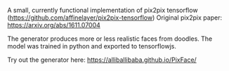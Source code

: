 A small, currently functional implementation of pix2pix tensorflow (https://github.com/affinelayer/pix2pix-tensorflow)
Original pix2pix paper: https://arxiv.org/abs/1611.07004

The generator produces more or less realistic faces from doodles.
The model was trained in python and exported to tensorflowjs. 

Try out the generator here: https://alliballibaba.github.io/PixFace/

